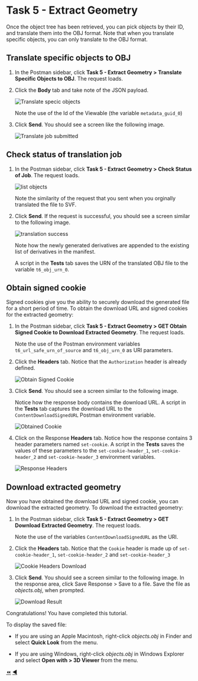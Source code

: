 # Task 5 - Extract Geometry

Once the object tree has been retrieved, you can pick objects by their ID, and translate them into the OBJ format. Note that when you translate specific objects, you can only translate to the OBJ format.

## Translate specific objects to OBJ

1. In the Postman sidebar, click **Task 5 - Extract Geometry > Translate Specific Objects to OBJ**. The request loads.

2. Click the **Body** tab and take note of the JSON payload.

   ![Translate specic objects](../images/tutorial_06_task_5_translate_specific_objects_01.png "Translate specic objects")

   Note the use of the Id of the Viewable (the variable `metadata_guid_0`)

2. Click **Send**. You should see a screen like the following image.

   ![Translate job submitted](../images/tutorial_06_task_5_translate_specific_objects_02.png "Translate job submitted")

## Check status of translation job

1. In the Postman sidebar, click **Task 5 - Extract Geometry > Check Status of Job**. The request loads.

   ![list objects](../images/tutorial_06_task_5_check_status_of_job_01.png "list objects")

   Note the similarity of the request that you sent when you orginally translated the file to SVF.

2. Click **Send**. If the request is successful, you should see a screen similar to the following image. 

   ![translation success](../images/tutorial_06_task_5_check_status_of_job_02.png "translation success")

   Note how the newly generated derivatives are appended to the existing list of derivatives in the manifest.

   A script in the **Tests** tab saves the URN of the translated OBJ file to the variable `t6_obj_urn_0`.
   
## Obtain signed cookie

Signed cookies give you the ability to securely download the generated file for a short period of time. To obtain the download URL and signed cookies for the extracted geometry:

1. In the Postman sidebar, click  **Task 5 - Extract Geometry > GET Obtain Signed Cookie to Download Extracted Geometry**. The request loads.

   Note the use of the Postman environment variables `t6_url_safe_urn_of_source` and `t6_obj_urn_0` as URI parameters.

2. Click the **Headers** tab. Notice that the `Authorization` header is already defined.

    ![Obtain Signed Cookie](../images/tutorial06_obtain_signed_cookies_01.png "Obtain Signed Cookie")

3. Click **Send**. You should see a screen similar to the following image.

   Notice how the response body contains the download URL. A script in the **Tests** tab captures the download URL to the `ContentDownloadSignedURL` Postman environment variable.

    ![Obtained Cookie](../images/tutorial06_obtain_signed_cookies_02.png "Obtained Cookie")
    
4. Click on the Response **Headers** tab. Notice how the response contains 3 header parameters named `set-cookie`. A script in the **Tests** saves the values of these parameters to the `set-cookie-header_1`, `set-cookie-header_2` and `set-cookie-header_3` environment variables.

    ![Response Headers](../images/tutorial06_obtain_signed_cookies_03.png "Response Headers")
    
## Download extracted geometry

Now you have obtained the download URL and signed cookie, you can download the extracted geometry. To download the extracted geometry:

1. In the Postman sidebar, click **Task 5 - Extract Geometry > GET Download Extracted Geometry**. The request loads.

   Note the use of the variables `ContentDownloadSignedURL` as the URI.

2. Click the **Headers** tab. Notice that the `Cookie` header is made up of `set-cookie-header_1`, `set-cookie-header_2` and `set-cookie-header_3`

    ![Cookie Headers Download](../images/tutorial06_download_geometry_01.png "Cookie Headers Download")

3. Click **Send**. You should see a screen similar to the following image. In the response area, click Save Response > Save to a file. Save the file as *objects.obj*, when prompted.

    ![Download Result](../images/tutorial06_download_geometry_02.png "Download Result")

Congratulations! You have completed this tutorial.

To display the saved file:

- If you are using an Apple Macintosh, right-click *objects.obj* in Finder and select **Quick Look** from the menu.

- If you are using Windows, right-click *objects.obj* in Windows Explorer and select **Open with > 3D Viewer** from the menu.

[:rewind:](../readme.md "readme.md") [:arrow_backward:](task-4.md "Previous task")
